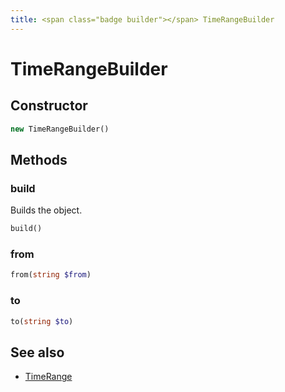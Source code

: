```yaml
---
title: <span class="badge builder"></span> TimeRangeBuilder
---
```

# <span class="badge builder"></span> TimeRangeBuilder

## Constructor

```php
new TimeRangeBuilder()
```
## Methods

### <span class="badge object-method"></span> build

Builds the object.

```php
build()
```

### <span class="badge object-method"></span> from

```php
from(string $from)
```

### <span class="badge object-method"></span> to

```php
to(string $to)
```

## See also

 * <span class="badge object-type-class"></span> [TimeRange](./object-TimeRange.md)
